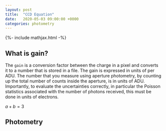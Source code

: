 ```yaml
---
layout: post
title:  "CCD Equation"
date:   2020-05-03 09:00:00 +0000
categories: photometry
---
```

{%- include mathjax.html -%}
## What is gain?

The `gain` is a conversion factor between the charge in a pixel and converts it to a number that is stored in a file.  The gain is expressed in units of  per ADU.  The number that you measure using aperture photometry, by counting up the total number of counts inside the aperture, is in units of ADU.
Importantly, to evaluate the uncertainties correctly, in particular the Poisson statistics associated with the number of photons received, this must be done in units of electrons.


$a + b = 3$

## Photometry
